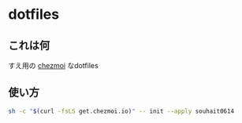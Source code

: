 # dotfiles

## これは何

すえ用の [chezmoi](https://www.chezmoi.io) なdotfiles

## 使い方

```sh
sh -c "$(curl -fsLS get.chezmoi.io)" -- init --apply souhait0614
```
